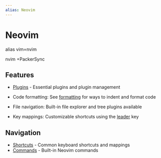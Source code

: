 ```yaml
---
alias: Neovim
---
```

# Neovim




alias vim=nvim

nvim +PackerSync

## Features

- [Plugins](plugins.md) - Essential plugins and plugin management

- Code formatting: See [formatting](formatting.md) for ways to indent and format code
- File navigation: Built-in file explorer and tree plugins available
- Key mappings: Customizable shortcuts using the [leader](leader.md) key

## Navigation

- [Shortcuts](shortcuts.md) - Common keyboard shortcuts and mappings
- [Commands](commands.md) - Built-in Neovim commands
